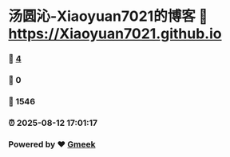 # 汤圆沁-Xiaoyuan7021的博客 :link: https://Xiaoyuan7021.github.io 
### :page_facing_up: [4](https://Xiaoyuan7021.github.io/tag.html) 
### :speech_balloon: 0 
### :hibiscus: 1546 
### :alarm_clock: 2025-08-12 17:01:17 
### Powered by :heart: [Gmeek](https://github.com/Meekdai/Gmeek)
